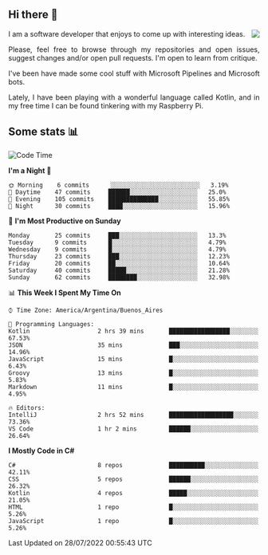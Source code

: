 ## Hi there :slightly_smiling_face:

<img src="https://github-readme-stats.vercel.app/api?username=victorgrycuk&show_icons=true&count_private=true&title_color=F7941E&icon_color=F7941E" align="right">

<p align="justify">
I am a software developer that enjoys to come up with interesting ideas.
<p/>

<p align= "justify">
Please, feel free to browse through my repositories and open issues, suggest changes and/or open pull requests. I'm open to learn from critique.
<p/>


<p align= "justify">
I've been have made some cool stuff with Microsoft Pipelines and Microsoft bots.
<p/>

<p align= "justify">
Lately, I have been playing with a wonderful language called Kotlin, and in my free time I can be found tinkering with my Raspberry Pi.
<p/>

## Some stats :bar_chart:
<!--START_SECTION:waka-->
![Code Time](http://img.shields.io/badge/Code%20Time-0%20secs-blue)

**I'm a Night 🦉** 

```text
🌞 Morning    6 commits      ░░░░░░░░░░░░░░░░░░░░░░░░░   3.19% 
🌆 Daytime    47 commits     ██████░░░░░░░░░░░░░░░░░░░   25.0% 
🌃 Evening    105 commits    ██████████████░░░░░░░░░░░   55.85% 
🌙 Night      30 commits     ████░░░░░░░░░░░░░░░░░░░░░   15.96%

```
📅 **I'm Most Productive on Sunday** 

```text
Monday       25 commits     ███░░░░░░░░░░░░░░░░░░░░░░   13.3% 
Tuesday      9 commits      █░░░░░░░░░░░░░░░░░░░░░░░░   4.79% 
Wednesday    9 commits      █░░░░░░░░░░░░░░░░░░░░░░░░   4.79% 
Thursday     23 commits     ███░░░░░░░░░░░░░░░░░░░░░░   12.23% 
Friday       20 commits     ██░░░░░░░░░░░░░░░░░░░░░░░   10.64% 
Saturday     40 commits     █████░░░░░░░░░░░░░░░░░░░░   21.28% 
Sunday       62 commits     ████████░░░░░░░░░░░░░░░░░   32.98%

```


📊 **This Week I Spent My Time On** 

```text
⌚︎ Time Zone: America/Argentina/Buenos_Aires

💬 Programming Languages: 
Kotlin                   2 hrs 39 mins       █████████████████░░░░░░░░   67.53% 
JSON                     35 mins             ███░░░░░░░░░░░░░░░░░░░░░░   14.96% 
JavaScript               15 mins             █░░░░░░░░░░░░░░░░░░░░░░░░   6.43% 
Groovy                   13 mins             █░░░░░░░░░░░░░░░░░░░░░░░░   5.83% 
Markdown                 11 mins             █░░░░░░░░░░░░░░░░░░░░░░░░   4.95%

🔥 Editors: 
IntelliJ                 2 hrs 52 mins       ██████████████████░░░░░░░   73.36% 
VS Code                  1 hr 2 mins         ██████░░░░░░░░░░░░░░░░░░░   26.64%

```

**I Mostly Code in C#** 

```text
C#                       8 repos             ██████████░░░░░░░░░░░░░░░   42.11% 
CSS                      5 repos             ██████░░░░░░░░░░░░░░░░░░░   26.32% 
Kotlin                   4 repos             █████░░░░░░░░░░░░░░░░░░░░   21.05% 
HTML                     1 repo              █░░░░░░░░░░░░░░░░░░░░░░░░   5.26% 
JavaScript               1 repo              █░░░░░░░░░░░░░░░░░░░░░░░░   5.26%

```



 Last Updated on 28/07/2022 00:55:43 UTC
<!--END_SECTION:waka-->
